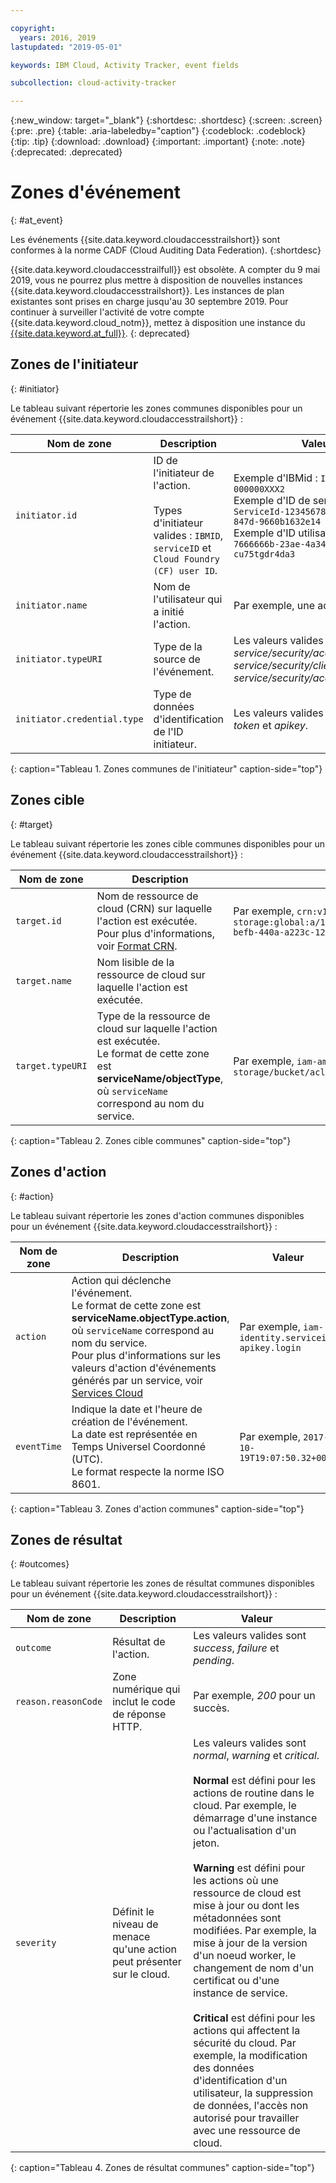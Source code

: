 ```yaml
---

copyright:
  years: 2016, 2019
lastupdated: "2019-05-01"

keywords: IBM Cloud, Activity Tracker, event fields

subcollection: cloud-activity-tracker

---
```


{:new_window: target="_blank"}
{:shortdesc: .shortdesc}
{:screen: .screen}
{:pre: .pre}
{:table: .aria-labeledby="caption"}
{:codeblock: .codeblock}
{:tip: .tip}
{:download: .download}
{:important: .important}
{:note: .note}
{:deprecated: .deprecated}



# Zones d'événement
{: #at_event}

Les événements {{site.data.keyword.cloudaccesstrailshort}} sont conformes à la norme CADF (Cloud Auditing Data Federation). 
{:shortdesc}

{{site.data.keyword.cloudaccesstrailfull}} est obsolète. A compter du 9 mai 2019, vous ne pourrez plus mettre à disposition de nouvelles instances {{site.data.keyword.cloudaccesstrailshort}}. Les instances de plan existantes sont prises en charge jusqu'au 30 septembre 2019. Pour continuer à surveiller l'activité de votre compte {{site.data.keyword.cloud_notm}}, mettez à disposition une instance du [{{site.data.keyword.at_full}}](/docs/services/Activity-Tracker-with-LogDNA?topic=logdnaat-getting-started#getting-started).
{: deprecated}

## Zones de l'initiateur
{: #initiator}

Le tableau suivant répertorie les zones communes disponibles pour un événement {{site.data.keyword.cloudaccesstrailshort}} :

| Nom de zone | Description | Valeur |
|------------|-------------|-------|
| `initiator.id` | ID de l'initiateur de l'action. </br></br>Types d'initiateur valides : `IBMID`, `serviceID` et `Cloud Foundry (CF) user ID`. | Exemple d'IBMid : `IBMid-000000XXX2` </br>Exemple d'ID de service : `iam-ServiceId-12345678-0165-4c89-847d-9660b1632e14` </br>Exemple d'ID utilisateur CF : `7666666b-23ae-4a34-8569-cu75tgdr4da3` |
| `initiator.name` | Nom de l'utilisateur qui a initié l'action. | Par exemple, une adresse e-mail. |
| `initiator.typeURI` | Type de la source de l'événement. | Les valeurs valides sont *service/security/account/user*, *service/security/clientid* et *service/security/account/serviceid*. |
| `initiator.credential.type` | Type de données d'identification de l'ID initiateur. | Les valeurs valides sont *user*, *token* et *apikey*. |
{: caption="Tableau 1. Zones communes de l'initiateur" caption-side="top"} 

  

## Zones cible
{: #target}

Le tableau suivant répertorie les zones cible communes disponibles pour un événement {{site.data.keyword.cloudaccesstrailshort}} :

| Nom de zone | Description | Valeur |
|------------|-------------|-------|
| `target.id` | Nom de ressource de cloud (CRN) sur laquelle l'action est exécutée. </br>Pour plus d'informations, voir [Format CRN](/docs/overview?topic=overview-crn#format-crn). | Par exemple, `crn:v1:bluemix:public:cloud-object-storage:global:a/12345678e6232019c6567c9123456789:fr56et47-befb-440a-a223c-12345678dae1:bucket:bucket1` |
| `target.name` | Nom lisible de la ressource de cloud sur laquelle l'action est exécutée. |  |
| `target.typeURI` | Type de la ressource de cloud sur laquelle l'action est exécutée. </br>Le format de cette zone est **serviceName/objectType**, où `serviceName` correspond au nom du service. | Par exemple, `iam-am/policy` ou `cloud-object-storage/bucket/acl` |
{: caption="Tableau 2. Zones cible communes" caption-side="top"} 


 
## Zones d'action
{: #action}

Le tableau suivant répertorie les zones d'action communes disponibles pour un événement {{site.data.keyword.cloudaccesstrailshort}} :

| Nom de zone | Description | Valeur |
|------------|-------------|-------|
| `action` | Action qui déclenche l'événement. </br>Le format de cette zone est **serviceName.objectType.action**, où `serviceName` correspond au nom du service. </br>Pour plus d'informations sur les valeurs d'action d'événements générés par un service, voir <a href="/docs/services/cloud-activity-tracker?topic=cloud-activity-tracker-cloud_services#cloud_services">Services Cloud</a> | Par exemple, `iam-identity.serviceid-apikey.login` |
| `eventTime` | Indique la date et l'heure de création de l'événement. </br>La date est représentée en Temps Universel Coordonné (UTC). </br>Le format respecte la norme ISO 8601. | Par exemple, `2017-10-19T19:07:50.32+0000` |
{: caption="Tableau 3. Zones d'action communes" caption-side="top"} 



## Zones de résultat
{: #outcomes}

Le tableau suivant répertorie les zones de résultat communes disponibles pour un événement {{site.data.keyword.cloudaccesstrailshort}} :

| Nom de zone | Description | Valeur |
|------------|-------------|-------|
| `outcome` | Résultat de l'action. | Les valeurs valides sont *success*, *failure* et *pending*. |
| `reason.reasonCode` | Zone numérique qui inclut le code de réponse HTTP. | Par exemple, *200* pour un succès. |
| `severity` | Définit le niveau de menace qu'une action peut présenter sur le cloud. | Les valeurs valides sont *normal*, *warning* et *critical*. </br></br>**Normal** est défini pour les actions de routine dans le cloud. Par exemple, le démarrage d'une instance ou l'actualisation d'un jeton. </br></br>**Warning** est défini pour les actions où une ressource de cloud est mise à jour ou dont les métadonnées sont modifiées. Par exemple, la mise à jour de la version d'un noeud worker, le changement de nom d'un certificat ou d'une instance de service. </br></br>**Critical** est défini pour les actions qui affectent la sécurité du cloud. Par exemple, la modification des données d'identification d'un utilisateur, la suppression de données, l'accès non autorisé pour travailler avec une ressource de cloud. |
{: caption="Tableau 4. Zones de résultat communes" caption-side="top"} 


